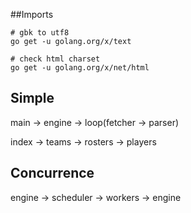 ##Imports

```
# gbk to utf8
go get -u golang.org/x/text

# check html charset
go get -u golang.org/x/net/html
```

## Simple

main -> engine -> loop(fetcher -> parser)

index -> teams -> rosters -> players


## Concurrence

engine -> scheduler -> workers -> engine